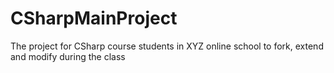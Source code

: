 # CSharpMainProject
The project for CSharp course students in XYZ online school to fork, extend and modify during the class
